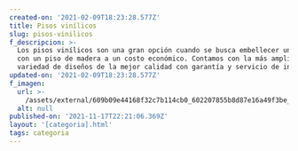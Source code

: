 ```yaml
---
created-on: '2021-02-09T18:23:28.577Z'
title: Pisos vinílicos
slug: pisos-vinilicos
f_descripcion: >-
  Los pisos vinílicos son una gran opción cuando se busca embellecer un lugar
  con un piso de madera a un costo económico. Contamos con la más amplia
  variedad de diseños de la mejor calidad con garantía y servicio de instalación
updated-on: '2021-02-09T18:23:28.577Z'
f_imagen:
  url: >-
    /assets/external/609b09e44168f32c7b114cb0_602207855b8d87e16a49f3be_thumbnail-sintetico.jpg
  alt: null
published-on: '2021-11-17T22:21:06.369Z'
layout: '[categoria].html'
tags: categoria
---
```



